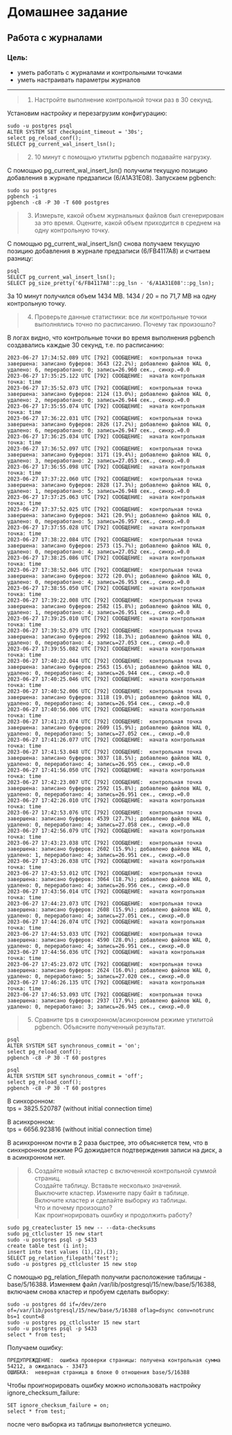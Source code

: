 # Домашнее задание
## Работа с журналами
### Цель:
* уметь работать с журналами и контрольными точками
* уметь настраивать параметры журналов
---
> 1. Настройте выполнение контрольной точки раз в 30 секунд.

Установим настройку и перезагрузим конфигурацию: 
```
sudo -u postgres psql
ALTER SYSTEM SET checkpoint_timeout = '30s';
select pg_reload_conf();
SELECT pg_current_wal_insert_lsn();
```
> 2. 10 минут c помощью утилиты pgbench подавайте нагрузку.

С помощью pg_current_wal_insert_lsn() получили текущую позицию добавления в журнале предзаписи (6/A1A31E08).
Запускаем pgbench:
```
sudo su postgres
pgbench -i
pgbench -c8 -P 30 -T 600 postgres
```
> 3. Измерьте, какой объем журнальных файлов был сгенерирован за это время. Оцените, какой объем приходится в среднем на одну контрольную точку.

С помощью pg_current_wal_insert_lsn() снова получаем текущую позицию добавления в журнале предзаписи (6/FB4117A8) и считаем разницу:
```
psql
SELECT pg_current_wal_insert_lsn();
SELECT pg_size_pretty('6/FB4117A8'::pg_lsn - '6/A1A31E08'::pg_lsn);
```
За 10 минут получился объем 1434 MB.
1434 / 20 = по 71,7 MB на одну контрольную точку.

> 4. Проверьте данные статистики: все ли контрольные точки выполнялись точно по расписанию. Почему так произошло?

В логах видно, что контрольные точки во время выполнения pgbench создавались каждые 30 секунд, т.е. по расписанию:
```
2023-06-27 17:34:52.089 UTC [792] СООБЩЕНИЕ:  контрольная точка завершена: записано буферов: 3643 (22.2%); добавлено файлов WAL 0, удалено: 6, переработано: 0; запись=26.960 сек., синхр.=0.0
2023-06-27 17:35:25.122 UTC [792] СООБЩЕНИЕ:  начата контрольная точка: time
2023-06-27 17:35:52.073 UTC [792] СООБЩЕНИЕ:  контрольная точка завершена: записано буферов: 2124 (13.0%); добавлено файлов WAL 0, удалено: 2, переработано: 0; запись=26.944 сек., синхр.=0.0
2023-06-27 17:35:55.074 UTC [792] СООБЩЕНИЕ:  начата контрольная точка: time
2023-06-27 17:36:22.031 UTC [792] СООБЩЕНИЕ:  контрольная точка завершена: записано буферов: 2826 (17.2%); добавлено файлов WAL 0, удалено: 6, переработано: 0; запись=26.947 сек., синхр.=0.0
2023-06-27 17:36:25.034 UTC [792] СООБЩЕНИЕ:  начата контрольная точка: time
2023-06-27 17:36:52.097 UTC [792] СООБЩЕНИЕ:  контрольная точка завершена: записано буферов: 3171 (19.4%); добавлено файлов WAL 0, удалено: 3, переработано: 2; запись=27.053 сек., синхр.=0.0
2023-06-27 17:36:55.098 UTC [792] СООБЩЕНИЕ:  начата контрольная точка: time
2023-06-27 17:37:22.060 UTC [792] СООБЩЕНИЕ:  контрольная точка завершена: записано буферов: 2828 (17.3%); добавлено файлов WAL 0, удалено: 1, переработано: 5; запись=26.948 сек., синхр.=0.0
2023-06-27 17:37:25.063 UTC [792] СООБЩЕНИЕ:  начата контрольная точка: time
2023-06-27 17:37:52.025 UTC [792] СООБЩЕНИЕ:  контрольная точка завершена: записано буферов: 3421 (20.9%); добавлено файлов WAL 0, удалено: 0, переработано: 5; запись=26.957 сек., синхр.=0.0
2023-06-27 17:37:55.028 UTC [792] СООБЩЕНИЕ:  начата контрольная точка: time
2023-06-27 17:38:22.084 UTC [792] СООБЩЕНИЕ:  контрольная точка завершена: записано буферов: 2573 (15.7%); добавлено файлов WAL 0, удалено: 0, переработано: 4; запись=27.052 сек., синхр.=0.0
2023-06-27 17:38:25.086 UTC [792] СООБЩЕНИЕ:  начата контрольная точка: time
2023-06-27 17:38:52.046 UTC [792] СООБЩЕНИЕ:  контрольная точка завершена: записано буферов: 3272 (20.0%); добавлено файлов WAL 0, удалено: 0, переработано: 4; запись=26.953 сек., синхр.=0.0
2023-06-27 17:38:55.050 UTC [792] СООБЩЕНИЕ:  начата контрольная точка: time
2023-06-27 17:39:22.008 UTC [792] СООБЩЕНИЕ:  контрольная точка завершена: записано буферов: 2582 (15.8%); добавлено файлов WAL 0, удалено: 1, переработано: 4; запись=26.951 сек., синхр.=0.0
2023-06-27 17:39:25.010 UTC [792] СООБЩЕНИЕ:  начата контрольная точка: time
2023-06-27 17:39:52.079 UTC [792] СООБЩЕНИЕ:  контрольная точка завершена: записано буферов: 2992 (18.3%); добавлено файлов WAL 0, удалено: 0, переработано: 4; запись=27.053 сек., синхр.=0.0
2023-06-27 17:39:55.082 UTC [792] СООБЩЕНИЕ:  начата контрольная точка: time
2023-06-27 17:40:22.044 UTC [792] СООБЩЕНИЕ:  контрольная точка завершена: записано буферов: 2563 (15.6%); добавлено файлов WAL 0, удалено: 0, переработано: 4; запись=26.944 сек., синхр.=0.0
2023-06-27 17:40:25.046 UTC [792] СООБЩЕНИЕ:  начата контрольная точка: time
2023-06-27 17:40:52.006 UTC [792] СООБЩЕНИЕ:  контрольная точка завершена: записано буферов: 3118 (19.0%); добавлено файлов WAL 0, удалено: 0, переработано: 4; запись=26.954 сек., синхр.=0.0
2023-06-27 17:40:56.006 UTC [792] СООБЩЕНИЕ:  начата контрольная точка: time
2023-06-27 17:41:23.074 UTC [792] СООБЩЕНИЕ:  контрольная точка завершена: записано буферов: 2609 (15.9%); добавлено файлов WAL 0, удалено: 0, переработано: 5; запись=27.052 сек., синхр.=0.0
2023-06-27 17:41:26.077 UTC [792] СООБЩЕНИЕ:  начата контрольная точка: time
2023-06-27 17:41:53.048 UTC [792] СООБЩЕНИЕ:  контрольная точка завершена: записано буферов: 3037 (18.5%); добавлено файлов WAL 0, удалено: 0, переработано: 4; запись=26.955 сек., синхр.=0.0
2023-06-27 17:41:56.050 UTC [792] СООБЩЕНИЕ:  начата контрольная точка: time
2023-06-27 17:42:23.007 UTC [792] СООБЩЕНИЕ:  контрольная точка завершена: записано буферов: 2592 (15.8%); добавлено файлов WAL 0, удалено: 0, переработано: 4; запись=26.951 сек., синхр.=0.0
2023-06-27 17:42:26.010 UTC [792] СООБЩЕНИЕ:  начата контрольная точка: time
2023-06-27 17:42:53.076 UTC [792] СООБЩЕНИЕ:  контрольная точка завершена: записано буферов: 4539 (27.7%); добавлено файлов WAL 0, удалено: 0, переработано: 4; запись=27.058 сек., синхр.=0.0
2023-06-27 17:42:56.079 UTC [792] СООБЩЕНИЕ:  начата контрольная точка: time
2023-06-27 17:43:23.038 UTC [792] СООБЩЕНИЕ:  контрольная точка завершена: записано буферов: 2602 (15.9%); добавлено файлов WAL 0, удалено: 1, переработано: 4; запись=26.951 сек., синхр.=0.0
2023-06-27 17:43:26.038 UTC [792] СООБЩЕНИЕ:  начата контрольная точка: time
2023-06-27 17:43:53.012 UTC [792] СООБЩЕНИЕ:  контрольная точка завершена: записано буферов: 3064 (18.7%); добавлено файлов WAL 0, удалено: 0, переработано: 4; запись=26.956 сек., синхр.=0.0
2023-06-27 17:43:56.014 UTC [792] СООБЩЕНИЕ:  начата контрольная точка: time
2023-06-27 17:44:23.073 UTC [792] СООБЩЕНИЕ:  контрольная точка завершена: записано буферов: 2608 (15.9%); добавлено файлов WAL 0, удалено: 0, переработано: 4; запись=27.051 сек., синхр.=0.0
2023-06-27 17:44:26.074 UTC [792] СООБЩЕНИЕ:  начата контрольная точка: time
2023-06-27 17:44:53.033 UTC [792] СООБЩЕНИЕ:  контрольная точка завершена: записано буферов: 4590 (28.0%); добавлено файлов WAL 0, удалено: 0, переработано: 4; запись=26.951 сек., синхр.=0.0
2023-06-27 17:44:56.036 UTC [792] СООБЩЕНИЕ:  начата контрольная точка: time
2023-06-27 17:45:23.072 UTC [792] СООБЩЕНИЕ:  контрольная точка завершена: записано буферов: 2624 (16.0%); добавлено файлов WAL 0, удалено: 0, переработано: 5; запись=27.020 сек., синхр.=0.0
2023-06-27 17:46:26.135 UTC [792] СООБЩЕНИЕ:  начата контрольная точка: time
2023-06-27 17:46:53.093 UTC [792] СООБЩЕНИЕ:  контрольная точка завершена: записано буферов: 2937 (17.9%); добавлено файлов WAL 0, удалено: 0, переработано: 3; запись=26.945 сек., синхр.=0.0
```
> 5. Сравните tps в синхронном/асинхронном режиме утилитой pgbench. Объясните полученный результат.

```
psql
ALTER SYSTEM SET synchronous_commit = 'on';
select pg_reload_conf();
pgbench -c8 -P 30 -T 60 postgres

psql
ALTER SYSTEM SET synchronous_commit = 'off';
select pg_reload_conf();
pgbench -c8 -P 30 -T 60 postgres
```
В синхоронном:  
tps = 3825.520787 (without initial connection time)

В асинхронном:  
tps = 6656.923816 (without initial connection time)

В асинхронном почти в 2 раза быстрее, это объясняется тем, что в синхнронном режиме PG дожидается подтверждения записи на диск, а в асинхронном нет.

> 6. Создайте новый кластер с включенной контрольной суммой страниц.   
> Создайте таблицу. Вставьте несколько значений.  
> Выключите кластер. Измените пару байт в таблице.  
> Включите кластер и сделайте выборку из таблицы.  
> Что и почему произошло?  
> Как проигнорировать ошибку и продолжить работу?


```
sudo pg_createcluster 15 new -- --data-checksums
sudo pg_ctlcluster 15 new start
sudo -u postgres psql -p 5433
create table test (i int);
insert into test values (1),(2),(3);
SELECT pg_relation_filepath('test');
sudo -u postgres pg_ctlcluster 15 new stop
```
С помощью pg_relation_filepath получили расположение таблицы - base/5/16388.
Изменяем файл /var/lib/postgresql/15/new/base/5/16388, включаем снова кластер и пробуем сделать выборку:
```
sudo -u postgres dd if=/dev/zero of=/var/lib/postgresql/15/new/base/5/16388 oflag=dsync conv=notrunc bs=1 count=8
sudo -u postgres pg_ctlcluster 15 new start
sudo -u postgres psql -p 5433
select * from test;
```
Получаем ошибку:
```
ПРЕДУПРЕЖДЕНИЕ:  ошибка проверки страницы: получена контрольная сумма 54212, а ожидалась - 33473
ОШИБКА:  неверная страница в блоке 0 отношения base/5/16388
```
Чтобы проигнорировать ошибку можно использовать настройку ignore_checksum_failure:
```
SET ignore_checksum_failure = on;
select * from test;
```
после чего выборка из таблицы выполняется успешно.